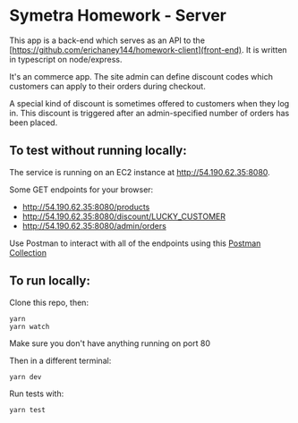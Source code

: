 # Symetra Homework - Server

This app is a back-end which serves as an API to the [https://github.com/erichaney144/homework-client](front-end). It is written in typescript on node/express.

It's an commerce app. The site admin can define discount codes which customers can apply to their orders during checkout.

A special kind of discount is sometimes offered to customers when they log in. This discount is triggered after an admin-specified number of orders has been placed.

## To test without running locally:

The service is running on an EC2 instance at http://54.190.62.35:8080.

Some GET endpoints for your browser:

- http://54.190.62.35:8080/products
- http://54.190.62.35:8080/discount/LUCKY_CUSTOMER
- http://54.190.62.35:8080/admin/orders

Use Postman to interact with all of the endpoints using this [Postman Collection](postman_collection.json)

## To run locally:

Clone this repo, then:

```
yarn
yarn watch
```

Make sure you don't have anything running on port 80

Then in a different terminal:

```
yarn dev
```

Run tests with:

```
yarn test
```
